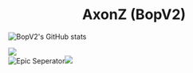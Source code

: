 # <center>AxonZ (BopV2)</center>
![BopV2's GitHub stats](https://github-readme-stats.vercel.app/api?username=bopv2&show_icons=true)

[<img src="https://cdn.discordapp.com/attachments/953315528980725810/1014575117109559336/website.png">](https://axonz.me/)
<br> ![Epic Seperator](https://cdn.discordapp.com/attachments/953315528980725810/1014575116467835074/bar.png)[<img src="https://cdn.discordapp.com/attachments/953315528980725810/1014575116782415953/aboutme.png">](https://me.axonz.me/)


